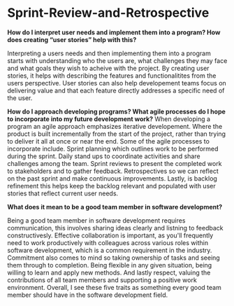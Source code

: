# Sprint-Review-and-Retrospective

**How do I interpret user needs and implement them into a program? How does creating “user stories” help with this?**

Interpreting a users needs and then implementing them into a program starts with understanding who the users are, what challenges they may face and what goals they wish to acheive with the project. By creating user stories, it helps with describing the features and functionalitites from the users perspective. User stories can also help developement teams focus on delivering value and that each feature directly addresses a specific need of the user. 


**How do I approach developing programs? What agile processes do I hope to incorporate into my future development work?**
When developing a program an agile approach emphasizes iterative developement. Where the product is built incrementally from the start of the project, rather than trying to deliver it all at once or near the end. Some of the agile processes to incorporate include. Sprint planning which outlines work to be performed during the sprint. Daily stand ups to coordinate activities and share challenges among the team. Sprint reviews to present the completed work to stakeholders and to gather feedback. Retrospectives so we can reflect on the past sprint and make continuous improvements. Lastly, is backlog refinement this helps keep the backlog relevant and populated with user stories that reflect current user needs. 


**What does it mean to be a good team member in software development?**

Being a good team member in software development requires communication, this involves sharing ideas clearly and listning to feedback constructivesly. Effective collaboration is important, as you'll frequently need to work productively with colleagues across various roles within software development, which is a common requirement in the industry. Commitment also comes to mind so taking ownership of tasks and seeing them through to completion. Being flexible in any given situation, being willing to learn and apply new methods. And lastly respect, valuing the contributions of all team members and supporting a positive work environment. Overall, I see these five traits as something every good team member should have in the software development field. 
